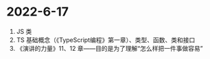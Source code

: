 # 2022-6-17

1. JS 类
2. TS 基础概念（《TypeScript编程》第一章）、类型、函数、类和接口
3. 《演讲的力量》11、12 章——目的是为了理解“怎么样把一件事做容易”
